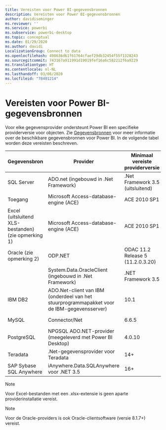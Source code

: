 ```yaml
---
title: Vereisten voor Power BI-gegevensbronnen
description: Vereisten voor Power BI-gegevensbronnen
author: davidiseminger
ms.reviewer: ''
ms.service: powerbi
ms.subservice: powerbi-desktop
ms.topic: conceptual
ms.date: 01/29/2020
ms.author: davidi
LocalizationGroup: Connect to data
ms.openlocfilehash: 498636d61f61764cfaef29db32454f55f1328243
ms.sourcegitcommit: 743167a911991d19019fef16a6c582212f6a9229
ms.translationtype: HT
ms.contentlocale: nl-NL
ms.lasthandoff: 03/06/2020
ms.locfileid: "78401214"
---
```

# <a name="power-bi-data-source-prerequisites"></a>Vereisten voor Power BI-gegevensbronnen
Voor elke gegevensprovider ondersteunt Power BI een specifieke providerversie voor objecten. Zie [Gegevensbronnen](desktop-data-sources.md) voor meer informatie over de beschikbare gegevensbronnen voor Power BI. In de volgende tabel worden deze vereisten beschreven.

| Gegevensbron | Provider | Minimaal vereiste providerversie | Minimaal vereiste gegevensbronversie | Ondersteunde gegevensbronobjecten | Downloadkoppeling |
| --- | --- | --- | --- | --- | --- |
| SQL Server |ADO.net (ingebouwd in .Net Framework) |.Net Framework 3.5 (uitsluitend) |SQL Server 2005+ |Tabellen/weergaven, scalaire functies, tabelfuncties |Opgenomen in .NET Framework 3.5 en hoger |
| Toegang |Microsoft Access-database-engine (ACE) |ACE 2010 SP1 |Geen beperking |Tabellen/weergaven |[Downloadkoppeling](https://go.microsoft.com/fwlink/?linkid=285987&clcid=0x409) |
| Excel (uitsluitend XLS-bestanden) (zie opmerking 1) |Microsoft Access-database-engine (ACE) |ACE 2010 SP1 |Geen beperking |Tabellen, bladen |[Downloadkoppeling](https://go.microsoft.com/fwlink/?linkid=285987&clcid=0x409) |
| Oracle (zie opmerking 2) |ODP.NET |ODAC 11.2 Release 5 (11.2.0.3.20) |9.x+ |Tabellen/weergaven |[Downloadkoppeling](https://go.microsoft.com/fwlink/?linkid=272376&clcid=0x409) |
| | System.Data.OracleClient (ingebouwd in .Net Framework) |.NET Framework 3.5 |9.x+ |Tabellen/weergaven |Opgenomen in .NET Framework 3.5 en hoger |
| IBM DB2 |ADO.Net-client van IBM (onderdeel van het stuurprogrammapakket voor de IBM-gegevensserver) |10.1 |9.1+ |Tabellen/weergaven |[Downloadkoppeling](https://go.microsoft.com/fwlink/?linkid=274911&clcid=0x409) |
| MySQL |Connector/Net |6.6.5 |5.1 |Tabellen/weergaven, scalaire functies |[Downloadkoppeling](https://go.microsoft.com/fwlink/?linkid=278885&clcid=0x409) |
| PostgreSQL |NPGSQL ADO.NET-provider (meegeleverd met Power BI Desktop) |4.0.10 |9.4 |Tabellen/weergaven |[Downloadkoppeling](https://go.microsoft.com/fwlink/?linkid=282716&clcid=0x409) |
| Teradata |.Net-gegevensprovider voor Teradata |14+ |12+ |Tabellen/weergaven |[Downloadkoppeling](https://go.microsoft.com/fwlink/?linkid=278886&clcid=0x409) |
| SAP Sybase SQL Anywhere |iAnywhere.Data.SQLAnywhere voor .NET 3.5 |16+ |16+ |Tabellen/weergaven |[Downloadkoppeling](https://go.microsoft.com/fwlink/?linkid=324846) |

>[!NOTE]
>Voor Excel-bestanden met een .xlsx-extensie is geen aparte providerinstallatie vereist.

>[!NOTE]
>Voor de Oracle-providers is ook Oracle-clientsoftware (versie 8.1.7+) vereist.
> 
> 

